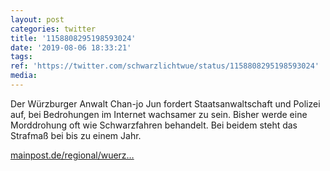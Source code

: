```yaml
---
layout: post
categories: twitter
title: '1158808295198593024'
date: '2019-08-06 18:33:21'
tags: 
ref: 'https://twitter.com/schwarzlichtwue/status/1158808295198593024'
media:
---
```

Der Würzburger Anwalt Chan-jo Jun fordert Staatsanwaltschaft und Polizei auf, bei Bedrohungen im Internet wachsamer zu sein. Bisher werde eine Morddrohung oft wie Schwarzfahren behandelt. Bei beidem steht das Strafmaß bei bis zu einem Jahr.

[mainpost.de/regional/wuerz…](https://www.mainpost.de/regional/wuerzburg/Experte-Jun-Justiz-muss-mehr-fuer-bedrohte-Politiker-tun;art735,10290873)
